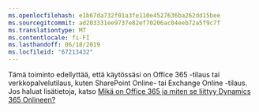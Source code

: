 ```yaml
---
ms.openlocfilehash: e1b67da732f01a3fe110e4527636ba262dd15bee
ms.sourcegitcommit: ad203331ee9737e82ef70206ac04eeb72a5f9c7f
ms.translationtype: MT
ms.contentlocale: fi-FI
ms.lasthandoff: 06/18/2019
ms.locfileid: "67213432"
---
```

Tämä toiminto edellyttää, että käytössäsi on Office 365 -tilaus tai verkkopalvelutilaus, kuten SharePoint Online- tai Exchange Online -tilaus. Jos haluat lisätietoja, katso [Mikä on Office 365 ja miten se liittyy Dynamics 365 Onlineen?](https://docs.microsoft.com/dynamics365/customer-engagement/admin/what-office-365-how-does-relate)